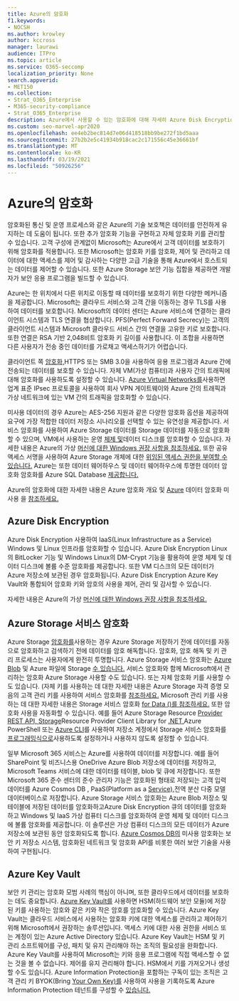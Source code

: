 ```yaml
---
title: Azure의 암호화
f1.keywords:
- NOCSH
ms.author: krowley
author: kccross
manager: laurawi
audience: ITPro
ms.topic: article
ms.service: O365-seccomp
localization_priority: None
search.appverid:
- MET150
ms.collection:
- Strat_O365_Enterprise
- M365-security-compliance
- Strat_O365_Enterprise
description: Azure에서 사용할 수 있는 암호화에 대해 자세히 Azure Disk Encryption
ms.custom: seo-marvel-apr2020
ms.openlocfilehash: ee4eb2bec814d7e06d418518bb9be272f1bd5aaa
ms.sourcegitcommit: 27b2b2e5c41934b918cac2c171556c45e36661bf
ms.translationtype: MT
ms.contentlocale: ko-KR
ms.lasthandoff: 03/19/2021
ms.locfileid: "50926256"
---
```

# <a name="encryption-in-azure"></a>Azure의 암호화

암호화된 통신 및 운영 프로세스와 같은 Azure의 기술 보호책은 데이터를 안전하게 유지하는 데 도움이 됩니다. 또한 추가 암호화 기능을 구현하고 자체 암호화 키를 관리할 수 있습니다. 고객 구성에 관계없이 Microsoft는 Azure에서 고객 데이터를 보호하기 위해 암호화를 적용합니다. 또한 Microsoft는 암호화 키를 암호화, 제어 및 관리하고 데이터에 대한 액세스를 제어 및 감사하는 다양한 고급 기술을 통해 Azure에서 호스트되는 데이터를 제어할 수 있습니다. 또한 Azure Storage 보안 기능 집합을 제공하면 개발자가 보안 응용 프로그램을 빌드할 수 있습니다.

Azure는 한 위치에서 다른 위치로 이동할 때 데이터를 보호하기 위한 다양한 메커니즘을 제공합니다. Microsoft는 클라우드 서비스와 고객 간을 이동하는 경우 TLS를 사용하여 데이터를 보호합니다. Microsoft의 데이터 센터는 Azure 서비스에 연결하는 클라이언트 시스템과 TLS 연결을 협상합니다. PFS(Perfect Forward Secrecy)는 고객의 클라이언트 시스템과 Microsoft 클라우드 서비스 간의 연결을 고유한 키로 보호합니다. 또한 연결은 RSA 기반 2,048비트 암호화 키 길이를 사용합니다. 이 조합을 사용하면 다른 사용자가 전송 중인 데이터를 가로채고 액세스하기가 어렵습니다.

클라이언트 쪽 [암호화,](/azure/storage/storage-client-side-encryption)HTTPS 또는 SMB 3.0을 사용하여 응용 프로그램과 Azure 간에 전송되는 데이터를 보호할 수 있습니다. 자체 VM(가상 컴퓨터)과 사용자 간의 트래픽에 대해 암호화를 사용하도록 설정할 수 있습니다. [Azure Virtual Networks를](https://azure.microsoft.com/services/virtual-network/)사용하면 업계 표준 IPsec 프로토콜을 사용하여 회사 VPN 게이트웨이와 Azure 간의 트래픽과 가상 네트워크에 있는 VM 간의 트래픽을 암호화할 수 있습니다.

미사용 데이터의 경우 Azure는 AES-256 지원과 같은 다양한 암호화 옵션을 제공하여 요구에 가장 적합한 데이터 저장소 시나리오를 선택할 수 있는 유연성을 제공합니다. 서비스 암호화를 사용하여 Azure Storage 데이터를 Storage 데이터를 자동으로 암호화할 수 있으며, VM에서 사용하는 운영 [체제 및](/azure/storage/storage-service-encryption)데이터 디스크를 암호화할 수 있습니다. 자세한 내용은 Azure의 가상 [머신에 대한 Windows 권장 사항을 참조하세요.](/azure/security/azure-security-disk-encryption) 또한 공유 액세스 서명을 사용하여 Azure Storage 개체에 대한 [위임된 액세스 권한을 부여할 수 있습니다.](/azure/storage/storage-dotnet-shared-access-signature-part-1) Azure는 또한 데이터 웨어하우스 및 데이터 웨어하우스에 투명한 데이터 암호화 암호화를 Azure SQL Database [제공합니다.](/sql/relational-databases/security/encryption/transparent-data-encryption-azure-sql)

Azure의 암호화에 대한 자세한 내용은 Azure 암호화 개요 및 [Azure](/azure/security/security-azure-encryption-overview) 데이터 암호화 미사용 을 [참조하세요.](/azure/security/azure-security-encryption-atrest)

## <a name="azure-disk-encryption"></a>Azure Disk Encryption

Azure Disk Encryption 사용하여 IaaS(Linux Infrastructure as a Service) Windows 및 Linux 인프라를 암호화할 수 있습니다. Azure Disk Encryption Linux의 BitLocker 기능 및 Windows Linux의 DM-Crypt 기능을 활용하여 운영 체제 및 데이터 디스크에 볼륨 수준 암호화를 제공합니다. 또한 VM 디스크의 모든 데이터가 Azure 저장소에 보관된 경우 암호화됩니다. Azure Disk Encryption Azure Key Vault와 통합되어 암호화 키와 암호의 사용을 제어, 관리 및 감사할 수 있습니다.

자세한 내용은 Azure의 가상 [머신에 대한 Windows 권장 사항을 참조하세요.](/azure/virtual-machines/windows/security-recommendations)

## <a name="azure-storage-service-encryption"></a>Azure Storage 서비스 암호화

Azure Storage [암호화를](/azure/storage/storage-service-encryption)사용하는 경우 Azure Storage 저장하기 전에 데이터를 자동으로 암호화하고 검색하기 전에 데이터를 암호 해독합니다. 암호화, 암호 해독 및 키 관리 프로세스는 사용자에게 완전히 투명합니다. Azure Storage 서비스 암호화는 [Azure Blob](https://azure.microsoft.com/services/storage/blobs/) 및 Azure 파일에 Storage [수 있습니다.](https://azure.microsoft.com/services/storage/files/) 서비스 암호화와 함께 Microsoft에서 관리하는 암호화 Azure Storage 사용할 수도 있습니다. 또는 자체 암호화 키를 사용할 수도 있습니다. (자체 키를 사용하는 데 대한 자세한 내용은 Azure Storage 자격 증명 모음의 고객 관리 키를 사용하여 서비스 암호화를 [참조하세요.](/azure/storage/common/storage-service-encryption-customer-managed-keys) Microsoft 관리 키를 사용하는 데 대한 자세한 내용은 Storage 서비스 암호화 [for Data ()를 참조하세요.](/azure/storage/storage-service-encryption) 또한 암호화 사용을 자동화할 수 있습니다. 예를 들어 Azure Storage Resource [Provider REST API, Storage](/rest/api/storagerp/)Resource Provider Client Library for [.NET,](/dotnet/api/overview/azure/storage)Azure PowerShell 또는 [Azure CLI](/azure/storage/storage-azure-cli)를 사용하여 저장소 계정에서 Storage 서비스 암호화를 [프로그래밍식으로](/powershell/azureps-cmdlets-docs)사용하도록 설정하거나 사용하지 않도록 설정할 수 있습니다.

일부 Microsoft 365 서비스는 Azure를 사용하여 데이터를 저장합니다. 예를 들어 SharePoint 및 비즈니스용 OneDrive Azure Blob 저장소에 데이터를 저장하고, Microsoft Teams 서비스에 대한 데이터를 테이블, blob 및 큐에 저장합니다. 또한 Microsoft 365 준수 센터의 준수 관리자 기능은 암호화된 형태로 저장되는 고객 입력 데이터를 Azure Cosmos DB , PaaS(Platform as a [Service),](/azure/cosmos-db/database-encryption-at-rest)전역 분산 다중 모델 데이터베이스로 저장합니다. Azure Storage 서비스 암호화는 Azure Blob 저장소 및 테이블에 저장된 데이터를 암호화하고Azure Disk Encryption 큐의 데이터를 암호화하고 Windows 및 IaaS 가상 컴퓨터 디스크를 암호화하여 운영 체제 및 데이터 디스크에 볼륨 암호화를 제공합니다. 이 솔루션은 가상 컴퓨터 디스크의 모든 데이터가 Azure 저장소에 보관된 동안 암호화되도록 합니다. [Azure Cosmos DB의](/azure/cosmos-db/database-encryption-at-rest) 미사용 암호화는 보안 키 저장소 시스템, 암호화된 네트워크 및 암호화 API를 비롯한 여러 보안 기술을 사용하여 구현됩니다.

## <a name="azure-key-vault"></a>Azure Key Vault

보안 키 관리는 암호화 모범 사례의 핵심이 아니며, 또한 클라우드에서 데이터를 보호하는 데도 중요합니다. [Azure Key Vault를](/azure/key-vault/key-vault-whatis) 사용하면 HSM(하드웨어 보안 모듈)에 저장된 키를 사용하는 암호와 같은 키와 작은 암호를 암호화할 수 있습니다. Azure Key Vault는 클라우드 서비스에서 사용하는 암호화 키에 대한 액세스를 관리하고 제어하기 위해 Microsoft에서 권장하는 솔루션입니다. 액세스 키에 대한 사용 권한을 서비스 또는 계정이 있는 Azure Active Directory 있습니다. Azure Key Vault는 HSM 및 키 관리 소프트웨어를 구성, 패치 및 유지 관리해야 하는 조직의 필요성을 완화합니다. Azure Key Vault를 사용하여 Microsoft는 키와 응용 프로그램에 직접 액세스할 수 없는 것을 볼 수 없습니다. 제어를 유지 관리해야 합니다. HSM에서 키를 가져오거나 생성할 수도 있습니다. Azure Information Protection을 포함하는 구독이 있는 조직은 고객 관리 키 BYOK(Bring [Your Own Key)를](/information-protection/plan-design/byok-price-restrictions) 사용하여 사용을 기록하도록 Azure Information Protection 테넌트를 구성할 수 [있습니다.](/information-protection/deploy-use/log-analyze-usage)
